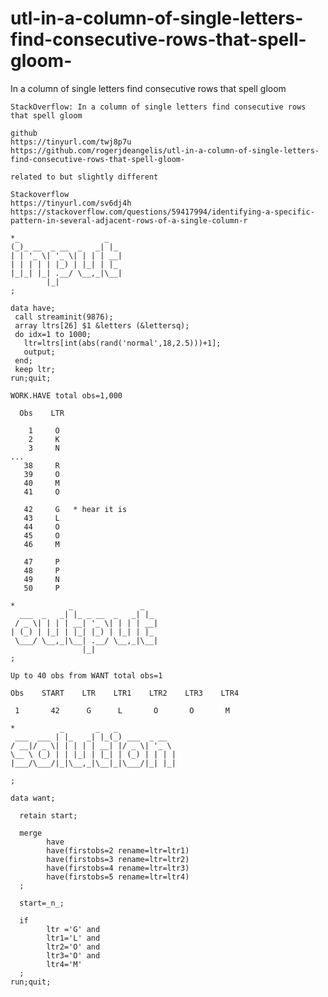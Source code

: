 # utl-in-a-column-of-single-letters-find-consecutive-rows-that-spell-gloom-
In a column of single letters find consecutive rows that spell gloom

    StackOverflow: In a column of single letters find consecutive rows that spell gloom

    github
    https://tinyurl.com/twj8p7u
    https://github.com/rogerjdeangelis/utl-in-a-column-of-single-letters-find-consecutive-rows-that-spell-gloom-

    related to but slightly different

    Stackoverflow
    https://tinyurl.com/sv6dj4h
    https://stackoverflow.com/questions/59417994/identifying-a-specific-pattern-in-several-adjacent-rows-of-a-single-column-r

    *_                   _
    (_)_ __  _ __  _   _| |_
    | | '_ \| '_ \| | | | __|
    | | | | | |_) | |_| | |_
    |_|_| |_| .__/ \__,_|\__|
            |_|
    ;

    data have;
     call streaminit(9876);
     array ltrs[26] $1 &letters (&lettersq);
     do idx=1 to 1000;
       ltr=ltrs[int(abs(rand('normal',18,2.5)))+1];
       output;
     end;
     keep ltr;
    run;quit;

    WORK.HAVE total obs=1,000

      Obs    LTR

        1     O
        2     K
        3     N
    ...
       38     R
       39     O
       40     M
       41     O

       42     G   * hear it is
       43     L
       44     O
       45     O
       46     M

       47     P
       48     P
       49     N
       50     P

    *            _               _
      ___  _   _| |_ _ __  _   _| |_
     / _ \| | | | __| '_ \| | | | __|
    | (_) | |_| | |_| |_) | |_| | |_
     \___/ \__,_|\__| .__/ \__,_|\__|
                    |_|
    ;

    Up to 40 obs from WANT total obs=1

    Obs    START    LTR    LTR1    LTR2    LTR3    LTR4

     1       42      G      L       O       O       M

    *          _       _   _
     ___  ___ | |_   _| |_(_) ___  _ __
    / __|/ _ \| | | | | __| |/ _ \| '_ \
    \__ \ (_) | | |_| | |_| | (_) | | | |
    |___/\___/|_|\__,_|\__|_|\___/|_| |_|

    ;

    data want;

      retain start;

      merge
            have
            have(firstobs=2 rename=ltr=ltr1)
            have(firstobs=3 rename=ltr=ltr2)
            have(firstobs=4 rename=ltr=ltr3)
            have(firstobs=5 rename=ltr=ltr4)
      ;

      start=_n_;

      if
            ltr ='G' and
            ltr1='L' and
            ltr2='O' and
            ltr3='O' and
            ltr4='M'
      ;
    run;quit;



